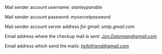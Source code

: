 Mail sender account username: *stanleyparable*

Mail sender account password: *mysecretpassword*

Mail sender account server address *for gmail: smtp.gmail.com*

Email address where the checkup mail is sent: *Jon.Osterman@gmail.com*

Email address which send the mails: *hellofriend@gmail.com*